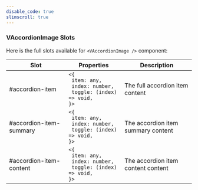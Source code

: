 ```yaml
---
disable_code: true
slimscroll: true
---
```


### VAccordionImage Slots

Here is the full slots available for `<VAccordionImage />` component:

| Slot                    | Properties                                                                                                          | Description                        |
| ----------------------- | ------------------------------------------------------------------------------------------------------------------- | ---------------------------------- |
| #accordion-item         | <span class="is-array">`<{`<br/>` item: any,`<br/>` index: number,`<br/>` toggle: (index) => void,`<br/>`}>`</span> | The full accordion item content    |
| #accordion-item-summary | <span class="is-array">`<{`<br/>` item: any,`<br/>` index: number,`<br/>` toggle: (index) => void,`<br/>`}>`</span> | The accordion item summary content |
| #accordion-item-content | <span class="is-array">`<{`<br/>` item: any,`<br/>` index: number,`<br/>` toggle: (index) => void,`<br/>`}>`</span> | The accordion item content content |
